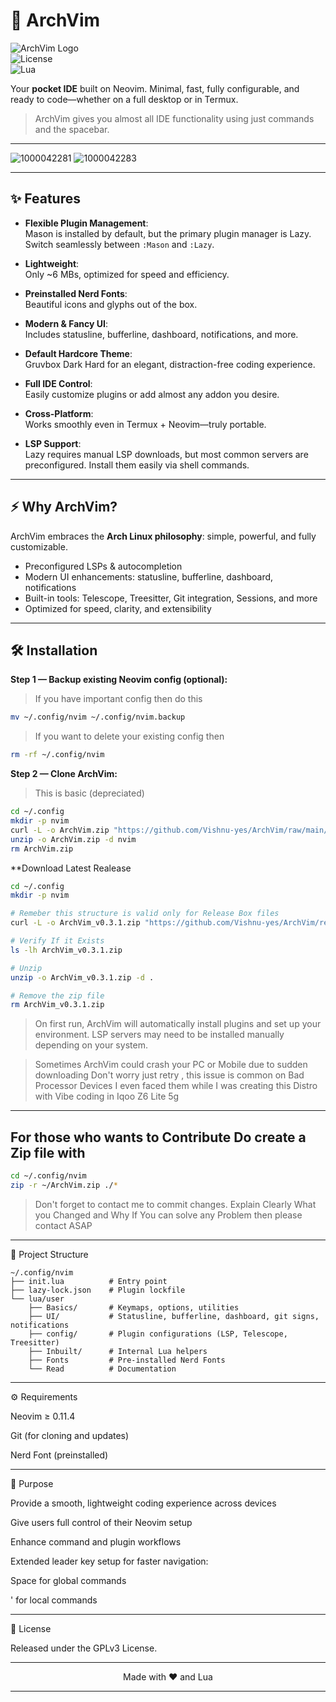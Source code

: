 # 🚀 ArchVim

![ArchVim Logo](https://img.shields.io/badge/ArchVim-Neovim-blue?style=for-the-badge&logo=neovim)  
![License](https://img.shields.io/badge/License-GPLv3-green?style=for-the-badge)  
![Lua](https://img.shields.io/badge/Made%20with-Lua-FFDD00?style=for-the-badge&logo=lua)


Your **pocket IDE** built on Neovim. Minimal, fast, fully configurable, and ready to code—whether on a full desktop or in Termux.

> ArchVim gives you almost all IDE functionality using just commands and the spacebar.

---



![1000042281](https://github.com/user-attachments/assets/37789dfb-064d-4a61-b3ba-7ea2e287f45b)
![1000042283](https://github.com/user-attachments/assets/3daed5ea-5ee8-45dc-9c7b-4061645e3b8f)


---

## ✨ Features

- **Flexible Plugin Management**:  
  Mason is installed by default, but the primary plugin manager is Lazy. Switch seamlessly between `:Mason` and `:Lazy`.

- **Lightweight**:  
  Only ~6 MBs, optimized for speed and efficiency.

- **Preinstalled Nerd Fonts**:  
  Beautiful icons and glyphs out of the box.

- **Modern & Fancy UI**:  
  Includes statusline, bufferline, dashboard, notifications, and more.

- **Default Hardcore Theme**:  
  Gruvbox Dark Hard for an elegant, distraction-free coding experience.

- **Full IDE Control**:  
  Easily customize plugins or add almost any addon you desire.

- **Cross-Platform**:  
  Works smoothly even in Termux + Neovim—truly portable.

- **LSP Support**:  
  Lazy requires manual LSP downloads, but most common servers are preconfigured. Install them easily via shell commands.

---

## ⚡ Why ArchVim?

ArchVim embraces the **Arch Linux philosophy**: simple, powerful, and fully customizable.  

- Preconfigured LSPs & autocompletion  
- Modern UI enhancements: statusline, bufferline, dashboard, notifications  
- Built-in tools: Telescope, Treesitter, Git integration, Sessions, and more  
- Optimized for speed, clarity, and extensibility  

---

## 🛠 Installation

**Step 1 — Backup existing Neovim config (optional):**
> If you have important config then do this
```bash
mv ~/.config/nvim ~/.config/nvim.backup
```

> If you want to delete your existing config then
```bash
rm -rf ~/.config/nvim
```

**Step 2 — Clone ArchVim:**
> This is basic (depreciated)
```bash
cd ~/.config
mkdir -p nvim
curl -L -o ArchVim.zip "https://github.com/Vishnu-yes/ArchVim/raw/main/AV0.2.zip"
unzip -o ArchVim.zip -d nvim
rm ArchVim.zip
```

**Download Latest Realease
```bash
cd ~/.config
mkdir -p nvim

# Remeber this structure is valid only for Release Box files 
curl -L -o ArchVim_v0.3.1.zip "https://github.com/Vishnu-yes/ArchVim/releases/download/AV0.3.1/ArchVim_v0.3.1.zip"

# Verify If it Exists
ls -lh ArchVim_v0.3.1.zip

# Unzip 
unzip -o ArchVim_v0.3.1.zip -d .

# Remove the zip file
rm ArchVim_v0.3.1.zip
```


> On first run, ArchVim will automatically install plugins and set up your environment.
LSP servers may need to be installed manually depending on your system.

> Sometimes ArchVim could crash your PC or Mobile due to sudden downloading
> Don't worry just retry , this issue is common on Bad Processor Devices
> I even faced them while I was creating this Distro with Vibe coding in Iqoo Z6 Lite 5g 


---
## For those who wants to Contribute Do create a Zip file with 
```bash
cd ~/.config/nvim
zip -r ~/ArchVim.zip ./*
```
> Don't forget to contact me to commit changes.
> Explain Clearly What you Changed and Why
> If You can solve any Problem then please contact ASAP
---

📂 Project Structure
``` tree
~/.config/nvim
├── init.lua          # Entry point
├── lazy-lock.json    # Plugin lockfile
└── lua/user
    ├── Basics/       # Keymaps, options, utilities
    ├── UI/           # Statusline, bufferline, dashboard, git signs, notifications
    ├── config/       # Plugin configurations (LSP, Telescope, Treesitter)
    ├── Inbuilt/      # Internal Lua helpers
    ├── Fonts         # Pre-installed Nerd Fonts 
    └── Read          # Documentation

```
---

⚙️ Requirements

Neovim ≥ 0.11.4

Git (for cloning and updates)

Nerd Font (preinstalled)



---

🎯 Purpose

Provide a smooth, lightweight coding experience across devices

Give users full control of their Neovim setup

Enhance command and plugin workflows

Extended leader key setup for faster navigation:

Space for global commands

' for local commands




---

📜 License

Released under the GPLv3 License.


---

<p align="center">Made with ❤️ and Lua</p>

---
